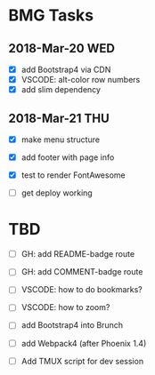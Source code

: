 # BMG Tasks

## 2018-Mar-20 WED

- [x] add Bootstrap4 via CDN
- [x] VSCODE: alt-color row numbers
- [x] add slim dependency

## 2018-Mar-21 THU

- [x] make menu structure
- [x] add footer with page info
- [x] test to render FontAwesome

- [ ] get deploy working

# TBD

- [ ] GH: add README-badge route
- [ ] GH: add COMMENT-badge route

- [ ] VSCODE: how to do bookmarks?
- [ ] VSCODE: how to zoom?

- [ ] add Bootstrap4 into Brunch
- [ ] add Webpack4 (after Phoenix 1.4)
- [ ] Add TMUX script for dev session
